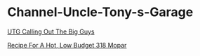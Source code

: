 # Channel-Uncle-Tony-s-Garage
[UTG Calling Out The Big Guys](https://youtu.be/BgjGn91Nx8M)

[Recipe For A Hot, Low Budget 318 Mopar](https://youtu.be/zUacGDq_30s)
